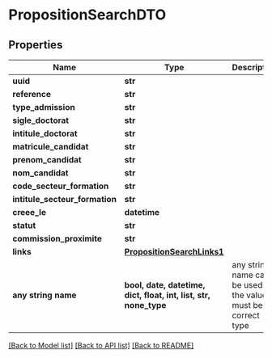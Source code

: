# PropositionSearchDTO


## Properties
Name | Type | Description | Notes
------------ | ------------- | ------------- | -------------
**uuid** | **str** |  | 
**reference** | **str** |  | 
**type_admission** | **str** |  | 
**sigle_doctorat** | **str** |  | 
**intitule_doctorat** | **str** |  | 
**matricule_candidat** | **str** |  | 
**prenom_candidat** | **str** |  | 
**nom_candidat** | **str** |  | 
**code_secteur_formation** | **str** |  | 
**intitule_secteur_formation** | **str** |  | 
**creee_le** | **datetime** |  | 
**statut** | **str** |  | 
**commission_proximite** | **str** |  | [optional] 
**links** | [**PropositionSearchLinks1**](PropositionSearchLinks1.md) |  | [optional] 
**any string name** | **bool, date, datetime, dict, float, int, list, str, none_type** | any string name can be used but the value must be the correct type | [optional]

[[Back to Model list]](../README.md#documentation-for-models) [[Back to API list]](../README.md#documentation-for-api-endpoints) [[Back to README]](../README.md)



